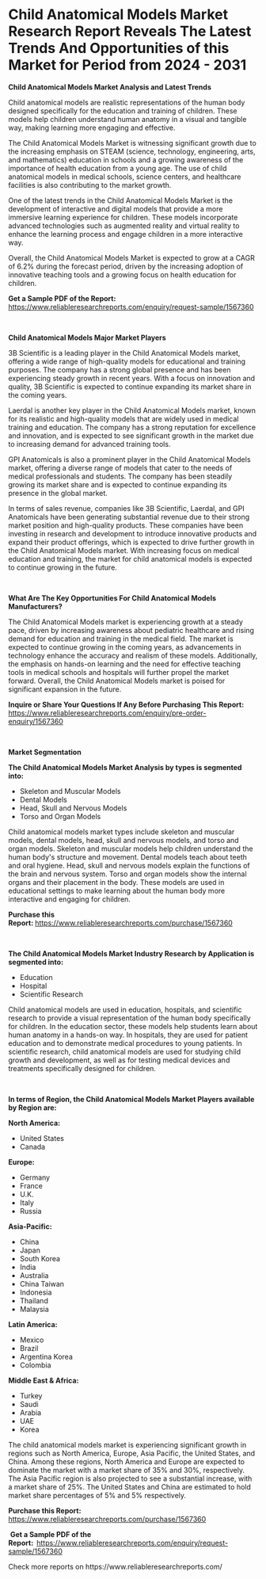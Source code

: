 <p><h1>Child Anatomical Models Market Research Report Reveals The Latest Trends And Opportunities of this Market for Period from 2024 - 2031</h1></p><p><strong>Child Anatomical Models Market Analysis and Latest Trends</strong></p>
<p><p>Child anatomical models are realistic representations of the human body designed specifically for the education and training of children. These models help children understand human anatomy in a visual and tangible way, making learning more engaging and effective.</p><p>The Child Anatomical Models Market is witnessing significant growth due to the increasing emphasis on STEAM (science, technology, engineering, arts, and mathematics) education in schools and a growing awareness of the importance of health education from a young age. The use of child anatomical models in medical schools, science centers, and healthcare facilities is also contributing to the market growth.</p><p>One of the latest trends in the Child Anatomical Models Market is the development of interactive and digital models that provide a more immersive learning experience for children. These models incorporate advanced technologies such as augmented reality and virtual reality to enhance the learning process and engage children in a more interactive way.</p><p>Overall, the Child Anatomical Models Market is expected to grow at a CAGR of 6.2% during the forecast period, driven by the increasing adoption of innovative teaching tools and a growing focus on health education for children.</p></p>
<p><strong>Get a Sample PDF of the Report:&nbsp;</strong> <a href="https://www.reliableresearchreports.com/enquiry/request-sample/1567360">https://www.reliableresearchreports.com/enquiry/request-sample/1567360</a></p>
<p>&nbsp;</p>
<p><strong>Child Anatomical Models Major Market Players</strong></p>
<p><p>3B Scientific is a leading player in the Child Anatomical Models market, offering a wide range of high-quality models for educational and training purposes. The company has a strong global presence and has been experiencing steady growth in recent years. With a focus on innovation and quality, 3B Scientific is expected to continue expanding its market share in the coming years.</p><p>Laerdal is another key player in the Child Anatomical Models market, known for its realistic and high-quality models that are widely used in medical training and education. The company has a strong reputation for excellence and innovation, and is expected to see significant growth in the market due to increasing demand for advanced training tools.</p><p>GPI Anatomicals is also a prominent player in the Child Anatomical Models market, offering a diverse range of models that cater to the needs of medical professionals and students. The company has been steadily growing its market share and is expected to continue expanding its presence in the global market.</p><p>In terms of sales revenue, companies like 3B Scientific, Laerdal, and GPI Anatomicals have been generating substantial revenue due to their strong market position and high-quality products. These companies have been investing in research and development to introduce innovative products and expand their product offerings, which is expected to drive further growth in the Child Anatomical Models market. With increasing focus on medical education and training, the market for child anatomical models is expected to continue growing in the future.</p></p>
<p>&nbsp;</p>
<p><strong>What Are The Key Opportunities For Child Anatomical Models Manufacturers?</strong></p>
<p><p>The Child Anatomical Models market is experiencing growth at a steady pace, driven by increasing awareness about pediatric healthcare and rising demand for education and training in the medical field. The market is expected to continue growing in the coming years, as advancements in technology enhance the accuracy and realism of these models. Additionally, the emphasis on hands-on learning and the need for effective teaching tools in medical schools and hospitals will further propel the market forward. Overall, the Child Anatomical Models market is poised for significant expansion in the future.</p></p>
<p><strong>Inquire or Share Your Questions If Any Before Purchasing This Report:</strong> <a href="https://www.reliableresearchreports.com/enquiry/pre-order-enquiry/1567360">https://www.reliableresearchreports.com/enquiry/pre-order-enquiry/1567360</a></p>
<p>&nbsp;</p>
<p><strong>Market Segmentation</strong></p>
<p><strong>The Child Anatomical Models Market Analysis by types is segmented into:</strong></p>
<p><ul><li>Skeleton and Muscular Models</li><li>Dental Models</li><li>Head, Skull and Nervous Models</li><li>Torso and Organ Models</li></ul></p>
<p><p>Child anatomical models market types include skeleton and muscular models, dental models, head, skull and nervous models, and torso and organ models. Skeleton and muscular models help children understand the human body's structure and movement. Dental models teach about teeth and oral hygiene. Head, skull and nervous models explain the functions of the brain and nervous system. Torso and organ models show the internal organs and their placement in the body. These models are used in educational settings to make learning about the human body more interactive and engaging for children.</p></p>
<p><strong>Purchase this Report:&nbsp;</strong><a href="https://www.reliableresearchreports.com/purchase/1567360">https://www.reliableresearchreports.com/purchase/1567360</a></p>
<p>&nbsp;</p>
<p><strong>The Child Anatomical Models Market Industry Research by Application is segmented into:</strong></p>
<p><ul><li>Education</li><li>Hospital</li><li>Scientific Research</li></ul></p>
<p><p>Child anatomical models are used in education, hospitals, and scientific research to provide a visual representation of the human body specifically for children. In the education sector, these models help students learn about human anatomy in a hands-on way. In hospitals, they are used for patient education and to demonstrate medical procedures to young patients. In scientific research, child anatomical models are used for studying child growth and development, as well as for testing medical devices and treatments specifically designed for children.</p></p>
<p>&nbsp;</p>
<p><strong>In terms of Region, the Child Anatomical Models Market Players available by Region are:</strong></p>
<p>
    <p> <strong> North America: </strong>
        <ul>
            <li>United States</li>
            <li>Canada</li>
        </ul>
        </p> 
    <p> <strong> Europe: </strong>
        <ul>
            <li>Germany</li>
            <li>France</li>
            <li>U.K.</li>
            <li>Italy</li>
            <li>Russia</li>
        </ul>
        </p> 
    <p> <strong> Asia-Pacific: </strong>
        <ul>
            <li>China</li>
            <li>Japan</li>
            <li>South Korea</li>
            <li>India</li>
            <li>Australia</li>
            <li>China Taiwan</li>
            <li>Indonesia</li>
            <li>Thailand</li>
            <li>Malaysia</li>
        </ul>
        </p> 
    <p> <strong> Latin America: </strong>
        <ul>
            <li>Mexico</li>
            <li>Brazil</li>
            <li>Argentina Korea</li>
            <li>Colombia</li>
        </ul>
        </p> 
    <p> <strong> Middle East & Africa: </strong>
        <ul>
            <li>Turkey</li>
            <li>Saudi</li>
            <li>Arabia</li>
            <li>UAE</li>
            <li>Korea</li>
        </ul>
    </p>
    </p>
<p><p>The child anatomical models market is experiencing significant growth in regions such as North America, Europe, Asia Pacific, the United States, and China. Among these regions, North America and Europe are expected to dominate the market with a market share of 35% and 30%, respectively. The Asia Pacific region is also projected to see a substantial increase, with a market share of 25%. The United States and China are estimated to hold market share percentages of 5% and 5% respectively.</p></p>
<p><strong>Purchase this Report: </strong><a href="https://www.reliableresearchreports.com/purchase/1567360">https://www.reliableresearchreports.com/purchase/1567360</a></p>
<p>&nbsp;<strong>Get a Sample PDF of the Report:&nbsp;&nbsp;</strong><a href="https://www.reliableresearchreports.com/enquiry/request-sample/1567360">https://www.reliableresearchreports.com/enquiry/request-sample/1567360</a></p>
<p><strong></strong></p>
<p>Check more reports on https://www.reliableresearchreports.com/</p>